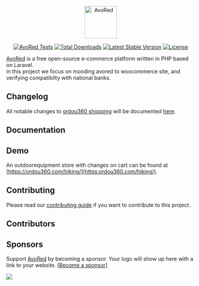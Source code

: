 <p align="center">
    <a href="https://avored.com/" target="_blank"><img src="./public/images/logo.svg?sanitize=true" height="86" alt="AvoRed"></a>
</p>

<p align="center">
    <a href="https://avored.com" target="_blank"><img src="https://github.com/avored/framework/workflows/Run%20Tests/badge.svg" alt="AvoRed Tests"></a>
    <a href="https://packagist.org/packages/avored/framework" target="_blank"><img src="https://poser.pugx.org/avored/framework/downloads" alt="Total Downloads"></a>
    <a href="https://packagist.org/packages/avored/framework" target="_blank"><img src="https://poser.pugx.org/avored/framework/v/stable" alt="Latest Stable Version"></a>
    <a href="https://packagist.org/packages/avored/framework" target="_blank"><img src="https://poser.pugx.org/avored/framework/license" alt="License"></a>
</p> 


[AvoRed](https://avored.com/) is a free open-source e-commerce platform written in PHP based on Laravel.    
in this project we focus on mooding avored to woocommerce site, and verifying compatibilty with national banks.


## Changelog

All notable changes to [ordou360 shopping](https://ordou360.com) will be documented [here](CHANGELOG.md).

## Documentation


## Demo 

An outdoorequipment store with changes on cart can be found at [https://ordou360.com/hiking/](https:ordou360.com/hiking/).

## Contributing

Please read our [contributing guide](.github/CONTRIBUTING.md) if you want to contribute to this project.

## Contributors


## Sponsors

Support [AvoRed](https://avored.com/) by becoming a sponsor. Your logo will show up here with a link to your website. [[Become a sponsor](https://opencollective.com/laravel-ecommerce#sponsor)]

<a href="https://opencollective.com/laravel-ecommerce/sponsor/0/website" target="_blank"><img src="https://opencollective.com/laravel-ecommerce/sponsor/0/avatar.svg"></a>
